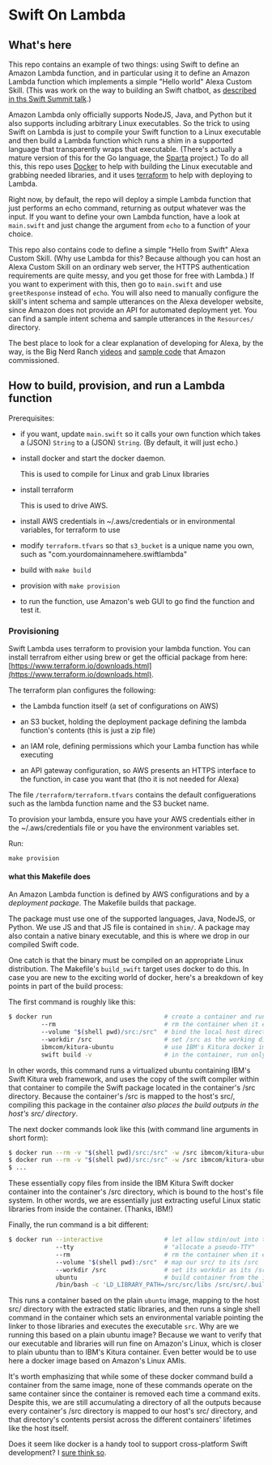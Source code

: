 # Swift On Lambda

## What's here

This repo contains an example of two things: using Swift to define an Amazon Lambda function, and in particular using it to define an Amazon Lambda function which implements a simple "Hello world" Alexa Custom Skill. (This was work on the way to building an Swift chatbot, as [described in ths Swift Summit talk](https://www.skilled.io/u/swiftsummit/talking-to-swift).)

Amazon Lambda only officially supports NodeJS, Java, and Python but it also supports including arbitrary Linux executables. So the trick to using Swift on Lambda is just to compile your Swift function to a Linux executable and then build a Lambda function which runs a shim in a supported language that transparently wraps that executable. (There's actually a mature version of this for the Go language, the [Sparta](http://gosparta.io) project.) To do all this, this repo uses [Docker](https://www.docker.com) to help with building the Linux executable and grabbing needed libraries, and it uses [terraform](https://www.docker.com) to help with deploying to Lambda.

Right now, by default, the repo will deploy a simple Lambda function that just performs an echo command, returning as output whatever was the input. If you want to define your own Lambda function, have a look at `main.swift` and just change the argument from `echo` to a function of your choice.

This repo also contains code to define a simple "Hello from Swift" Alexa Custom Skill. (Why use Lambda for this? Because although you can host an Alexa Custom Skill on an ordinary web server, the HTTPS authentication requirements are quite messy, and you get those for free with Lambda.) If you want to experiment with this, then go to `main.swift` and use  `greetResponse` instead of `echo`. You will also need to manually configure the skill's intent schema and sample utterances on the Alexa developer website, since Amazon does not provide an API for automated deployment yet. You can find a sample intent schema and sample utterances in the `Resources/` directory.

The best place to look for a clear explanation of developing for Alexa, by the way, is the Big Nerd Ranch [videos](https://www.youtube.com/watch?v=QxgdPI1B7rg) and [sample code](https://github.com/bignerdranch/developing-alexa-skills-solutions) that Amazon commissioned.

## How to build, provision, and run a Lambda function

Prerequisites:

- if you want, update `main.swift` so it calls your own function which takes a (JSON) `String` to a (JSON) `String`. (By default, it will just echo.)

- install docker and start the docker daemon. 

  This is used to compile for Linux and grab Linux libraries

- install terraform

  This is used to drive AWS.

- install AWS credentials in ~/.aws/credentials or in environmental variables, for terraform to use

- modify `terraform.tfvars` so that `s3_bucket` is a unique name you own, such as "com.yourdomainnamehere.swiftlambda"

- build with `make build`

- provision with `make provision`

- to run the function, use Amazon's web GUI to go find the function and test it.

### Provisioning

Swift Lambda uses terraform to provision your lambda function. You can install terrafrom either using brew or get the official package from here: [https://www.terraform.io/downloads.html](https://www.terraform.io/downloads.html).

The terraform plan configures the following:

- the Lambda function itself (a set of configurations on AWS)

- an S3 bucket, holding the deployment package defining the lambda function's contents (this is just a zip file)

- an IAM role, defining permissions which your Lamba function has while executing

- an API gateway configuration, so AWS presents an HTTPS interface to the function, in case you want that (tho it is not needed for Alexa)

The file `/terraform/terraform.tfvars` contains the default configuerations such as the lambda function name and the S3 bucket name.

To provision your lambda, ensure you have your AWS credentials either in the ~/.aws/credentials file or you have the environment variables set.

Run:
```
make provision
```

#### what this Makefile does

An Amazon Lambda function is defined by AWS configurations and by a _deployment package_. The Makefile builds that package. 

The package must use one of the supported languages, Java, NodeJS, or Python. We use JS and that JS file is contained in `shim/`. A package may also contain a native binary executable, and this is where we drop in our compiled Swift code.

One catch is that the binary must be compiled on an appropriate Linux distribution. The Makefile's `build_swift` target uses docker to do this. In case you are new to the exciting world of docker, here's a breakdown of key points in part of the build process:

The first command is roughly like this:

```sh
$ docker run                               # create a container and run it
         --rm                              # rm the container when it exits
         --volume "$(shell pwd)/src:/src"  # bind the local host directory src/ to in-the-container  /src 
         --workdir /src                    # set /src as the working directory in the container
         ibmcom/kitura-ubuntu              # use IBM's Kitura docker image to define the container
         swift build -v                    # in the container, run only the command "swift build -v"
```

In other words, this command runs a virtualized ubuntu containing IBM's Swift Kitura web framework, and uses the copy of the swift compiler within that container to compile the Swift package located in the container's /src directory. Because the container's /src is mapped to the host's src/, compiling this package in the container _also places the build outputs in the host's src/ directory_. 

The next docker commands look like this (with command line arguments in short form):

```sh
$ docker run --rm -v "$(shell pwd)/src:/src" -w /src ibmcom/kitura-ubuntu /bin/bash -c 'cp /root/swift-3.0-RELEASE-ubuntu14.04/usr/lib/swift/linux/*.so /src/libs'
$ docker run --rm -v "$(shell pwd)/src:/src" -w /src ibmcom/kitura-ubuntu /bin/bash -c 'cp /usr/lib/x86_64-linux-gnu/libicudata.so.52 /src/libs'
$ ...

```

These essentially copy files from inside the IBM Kitura Swift docker container into the container's /src directory, which is bound to the host's file system. In other words, we are essentially just extracting useful Linux static libraries from inside the container. (Thanks, IBM!) 

Finally, the run command is a bit different:

```sh
$ docker run --interactive                 # let allow stdin/out into the container
             --tty                         # "allocate a pseudo-TTY"
             --rm                          # rm the container when it exits
             --volume "$(shell pwd):/src"  # map our src/ to its /src
             --workdir /src                # set its workdir as its /src
             ubuntu                        # build container from the image "ubuntu"
             /bin/bash -c 'LD_LIBRARY_PATH=/src/src/libs /src/src/.build/debug/src' # set env var and run executable src
```

This runs a container based on the plain `ubuntu` image, mapping to the host src/ directory with the extracted static libraries, and then runs a single shell command in the container which sets an environmental variable pointing the linker to those libraries and executes the executable `src`. Why are we running this based on a plain ubuntu image? Because we want to verify that our executable and libraries will run fine on Amazon's Linux, which is closer to plain ubuntu than to IBM's Kitura container. Even better would be to use here a docker image based on Amazon's Linux AMIs.

It's worth emphasizing that while some of these docker command build a container from the same image, none of these commands operate on the same container since the container is removed each time a command exits. Despite this, we are still accumulating a directory of all the outputs because every container's /src directory is mapped to our host's src/ directory, and that directory's contents persist across the different containers' lifetimes like the host itself.

Does it seem like docker is a handy tool to support cross-platform Swift development? I [sure think so](https://github.com/algal/swiftecho).
